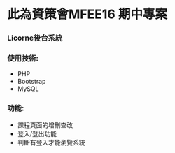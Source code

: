 # 此為資策會MFEE16 期中專案
### Licorne後台系統

### 使用技術:
- PHP
- Bootstrap
- MySQL

### 功能:
- 課程頁面的增刪查改
- 登入/登出功能
- 判斷有登入才能瀏覽系統
